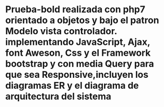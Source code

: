 # Prueba-bold realizada con php7 orientado a objetos y bajo el patron Modelo vista controlador. implementando JavaScript, Ajax, font Aweson, Css y el Framework bootstrap y con media Query para que sea Responsive,incluyen los diagramas ER y el diagrama de arquitectura del sistema
